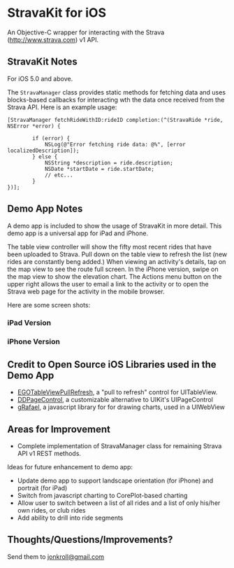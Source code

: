 StravaKit for iOS
=============

An Objective-C wrapper for interacting with the Strava (http://www.strava.com) v1 API.


StravaKit Notes
-------------

For iOS 5.0 and above.

The `StravaManager` class provides static methods for fetching data and uses blocks-based callbacks for interacting wth the data once received from the Strava API.  Here is an example usage:


    [StravaManager fetchRideWithID:rideID completion:(^(StravaRide *ride, NSError *error) {

            if (error) {
                NSLog(@"Error fetching ride data: @%", [error localizedDescription]);
            } else {
                NSString *description = ride.description;
                NSDate *startDate = ride.startDate;
                // etc...
            }
    })];


Demo App Notes
-------------

A demo app is included to show the usage of StravaKit in more detail.  This demo app is a universal app for iPad and iPhone.

The table view controller will show the fifty most recent rides that have been uploaded to Strava.  Pull down on the table view to refresh the list (new rides are constantly beng added.)  When viewing an activity's details, tap on the map view to see the route full screen.  In the iPhone version, swipe on the map view to show the elevation chart.  The Actions menu button on the upper right allows the user to email a link to the activity or to open the Strava web page for the activity in the mobile browser.

Here are some screen shots:

### iPad Version




### iPhone Version





Credit to Open Source iOS Libraries used in the Demo App
-------------

- [EGOTableViewPullRefresh](https://github.com/enormego/EGOTableViewPullRefresh), a "pull to refresh" control for UITableView.
- [DDPageControl](https://github.com/ddeville/DDPageControl), a customizable alternative to UIKit's UIPageControl
- [gRafael](http://g.raphaeljs.com/), a javascript library for for drawing charts, used in a UIWebView


Areas for Improvement
-------------

* Complete implementation of StravaManager class for remaining Strava API v1 REST methods.


Ideas for future enhancement to demo app:

* Update demo app to support landscape orientation (for iPhone) and portrait (for iPad)
* Switch from javascript charting to CorePlot-based charting
* Allow user to switch between a list of all rides and a list of only his/her own rides, or club rides
* Add ability to drill into ride segments


Thoughts/Questions/Improvements?
-------------
Send them to jonkroll@gmail.com